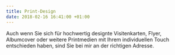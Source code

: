 ```yaml
---
title: Print-Design
date: 2018-02-16 16:41:00 +01:00
---
```


Auch wenn Sie sich für hochwertig designte Visitenkarten, Flyer, Albumcover oder weitere Printmedien mit Ihrem individuellen Touch entschieden haben, sind Sie bei mir an der richtigen Adresse. 